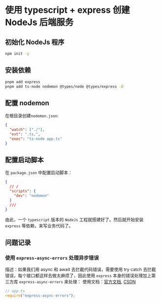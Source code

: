# 使用 typescript + express 创建 NodeJs 后端服务

## 初始化 NodeJs 程序

```bash
npm init -y
```

## 安装依赖

```bash
pnpm add express
pnpm add ts-node nodemon @types/node @types/express -D
```

## 配置 nodemon

在根目录创建`nodemon.json`:

```json
{
  "watch": ["./"],
  "ext": ".ts,",
  "exec": "ts-node app.ts"
}
```

## 配置启动脚本

在 `package.json` 中配置启动脚本：

```json
{
  // /
  "scripts": {
    "dev": "nodemon"
  }
  ///
}
```

由此，一个 `typescript` 版本的 `NodeJs` 工程就搭建好了。然后就开始安装 `express` 等依赖，来写业务代码了。

## 问题记录

### 使用 `express-async-errors` 处理异步错误

描述：如果我们用 async 和 await 去拦截代码错误，需要使用 try catch 去拦截错误，每个接口都这样去做太麻烦了，因此使用 `express` 本身的错误处理加上第三方库 `express-async-errors` 来处理：
使用文档：[官方文档](https://www.npmjs.com/package/express-async-errors), [CSDN](https://blog.csdn.net/m0_51810668/article/details/131278861)

```ts
// app.ts
require("express-async-errors");
```
